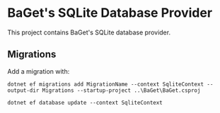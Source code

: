 # BaGet's SQLite Database Provider

This project contains BaGet's SQLite database provider.

## Migrations

Add a migration with:

```
dotnet ef migrations add MigrationName --context SqliteContext --output-dir Migrations --startup-project ..\BaGet\BaGet.csproj

dotnet ef database update --context SqliteContext
```
